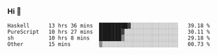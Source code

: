 ### Hi 👋

<!--START_SECTION:waka-->

```text
Haskell      13 hrs 36 mins  █████████▓░░░░░░░░░░░░░░░   39.18 %
PureScript   10 hrs 27 mins  ███████▓░░░░░░░░░░░░░░░░░   30.11 %
sh           10 hrs 8 mins   ███████▒░░░░░░░░░░░░░░░░░   29.18 %
Other        15 mins         ▒░░░░░░░░░░░░░░░░░░░░░░░░   00.73 %
```

<!--END_SECTION:waka-->

